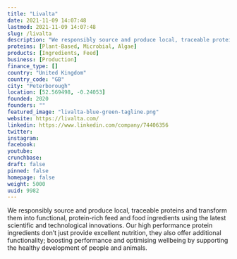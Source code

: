 ```yaml
---
title: "Livalta"
date: 2021-11-09 14:07:48
lastmod: 2021-11-09 14:07:48
slug: /livalta
description: "We responsibly source and produce local, traceable proteins and transform them into functional, protein-rich feed and food ingredients using the latest scientific and technological innovations. Our high performance protein ingredients don’t just provide excellent nutrition, they also offer additional functionality; boosting performance and optimising wellbeing by supporting the healthy development of people and animals."
proteins: [Plant-Based, Microbial, Algae]
products: [Ingredients, Feed]
business: [Production]
finance_type: []
country: "United Kingdom"
country_code: "GB"
city: "Peterborough"
location: [52.569498, -0.24053]
founded: 2020
founders: ""
featured_image: "livalta-blue-green-tagline.png"
website: https://livalta.com/
linkedin: https://www.linkedin.com/company/74406356
twitter: 
instagram: 
facebook: 
youtube: 
crunchbase: 
draft: false
pinned: false
homepage: false
weight: 5000
uuid: 9982
---
```

We responsibly source and produce local, traceable proteins and transform them into functional, protein-rich feed and food ingredients using the latest scientific and technological innovations. Our high performance protein ingredients don’t just provide excellent nutrition, they also offer additional functionality; boosting performance and optimising wellbeing by supporting the healthy development of people and animals.
